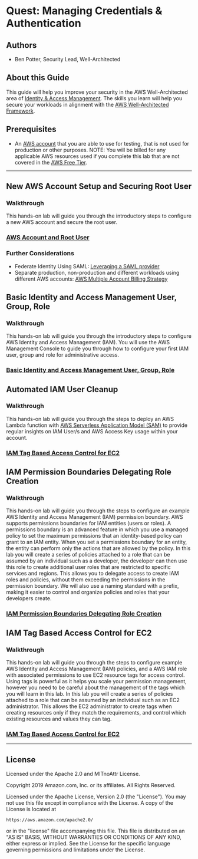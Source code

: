 ﻿# Quest: Managing Credentials & Authentication

## Authors

- Ben Potter, Security Lead, Well-Architected

## About this Guide

This guide will help you improve your security in the AWS Well-Architected area of [Identity & Access Management](https://wa.aws.amazon.com/wat.pillar.security.en.html#sec.iaam). The skills you learn will help you secure your workloads in alignment with the [AWS Well-Architected Framework](https://aws.amazon.com/architecture/well-architected/).

## Prerequisites

* An [AWS account](https://portal.aws.amazon.com/gp/aws/developer/registration/index.html) that you are able to use for testing, that is not used for production or other purposes.
NOTE: You will be billed for any applicable AWS resources used if you complete this lab that are not covered in the [AWS Free Tier](https://aws.amazon.com/free/).

***

## New AWS Account Setup and Securing Root User

### Walkthrough

This hands-on lab will guide you through the introductory steps to configure a new AWS account and secure the root user.

### [AWS Account and Root User](../100_AWS_Account_and_Root_User/README.md)

### Further Considerations

* Federate Identity Using SAML: [Leveraging a SAML provider](https://docs.aws.amazon.com/IAM/latest/UserGuide/id_roles_providers_enable-console-saml.html)
* Separate production, non-production and different workloads using different AWS accounts: [AWS Multiple Account Billing Strategy](https://aws.amazon.com/answers/account-management/aws-multi-account-billing-strategy/)

## Basic Identity and Access Management User, Group, Role

### Walkthrough

This hands-on lab will guide you through the introductory steps to configure AWS Identity and Access Management (IAM).
You will use the AWS Management Console to guide you through how to configure your first IAM user, group and role for administrative access.

### [Basic Identity and Access Management User, Group, Role](../100_Basic_Identity_and_Access_Management_User_Group_Role/README.md)

## Automated IAM User Cleanup

### Walkthrough
This hands-on lab will guide you through the steps to deploy an AWS Lambda function with [AWS Serverless Application Model (SAM)](https://aws.amazon.com/serverless/sam/) to provide regular insights on IAM User/s and AWS Access Key usage within your account.

### [IAM Tag Based Access Control for EC2](../200_Automated_IAM_User_Cleanup/README.md)

## IAM Permission Boundaries Delegating Role Creation

### Walkthrough

This hands-on lab will guide you through the steps to configure an example AWS Identity and Access Management (IAM) permission boundary. AWS supports permissions boundaries for IAM entities (users or roles). A permissions boundary is an advanced feature in which you use a managed policy to set the maximum permissions that an identity-based policy can grant to an IAM entity. When you set a permissions boundary for an entity, the entity can perform only the actions that are allowed by the policy.
In this lab you will create a series of policies attached to a role that can be assumed by an individual such as a developer, the developer can then use this role to create additional user roles that are restricted to specific services and regions.
This allows you to delegate access to create IAM roles and policies, without them exceeding the permissions in the permission boundary. We will also use a naming standard with a prefix, making it easier to control and organize policies and roles that your developers create.

### [IAM Permission Boundaries Delegating Role Creation](../300_IAM_Permission_Boundaries_Delegating_Role_Creation/README.md)

## IAM Tag Based Access Control for EC2

### Walkthrough

This hands-on lab will guide you through the steps to configure example AWS Identity and Access Management (IAM) policies, and a AWS IAM role with associated permissions to use EC2 resource tags for access control. Using tags is powerful as it helps you scale your permission management, however you need to be careful about the management of the tags which you will learn in this lab.
In this lab you will create a series of policies attached to a role that can be assumed by an individual such as an EC2 administrator. This allows the EC2 administrator to create tags when creating resources only if they match the requirements, and control which existing resources and values they can tag.

### [IAM Tag Based Access Control for EC2](../300_IAM_Tag_Based_Access_Control_for_EC2/README.md)

***

## License

Licensed under the Apache 2.0 and MITnoAttr License.

Copyright 2019 Amazon.com, Inc. or its affiliates. All Rights Reserved.

Licensed under the Apache License, Version 2.0 (the "License"). You may not use this file except in compliance with the License. A copy of the License is located at

    https://aws.amazon.com/apache2.0/

or in the "license" file accompanying this file. This file is distributed on an "AS IS" BASIS, WITHOUT WARRANTIES OR CONDITIONS OF ANY KIND, either express or implied. See the License for the specific language governing permissions and limitations under the License.
